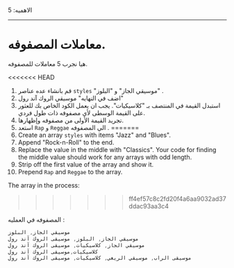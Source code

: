 الاهميه: 5

---

# معاملات المصفوفه.

 هيا نجرب 5 معاملات للمصفوفه.

<<<<<<< HEAD
1.   قم بانشاء عده عناصر `styles` "موسيقي الجاز" و "البلوز" .
2.   اضف في النهايه" موسيقي الروك آند رول"
3. استبدل القيمة في المنتصف بـ "كلاسيكيات". يجب ان يعمل الكود الخاص بك للعثور على القيمة الوسطى لأي مصفوفه ذات طول فردي.
4. تجريد القيمة الأولى من مصفوفه وإظهارها.
5. استعد `Rap` و `Reggae` الي المصفوفه .
=======
1. Create an array `styles` with items "Jazz" and "Blues".
2. Append "Rock-n-Roll" to the end.
3. Replace the value in the middle with "Classics". Your code for finding the middle value should work for any arrays with odd length.
4. Strip off the first value of the array and show it.
5. Prepend `Rap` and `Reggae` to the array.

The array in the process:
>>>>>>> ff4ef57c8c2fd20f4a6aa9032ad37ddac93aa3c4

المصفوفه في العمليه :
```js no-beautify
موسيقي الجاز, البلوز
موسيقي الجاز, البلوز, موسيقى الروك آند رول
موسيقي الجاز, كلاسيكيات, موسيقى الروك آند رول
كلاسيكيات,موسيقى الروك آند رول
موسيقى الراب, موسيقي الريغي, كلاسيكيات, موسيقى الروك آند رول
```

